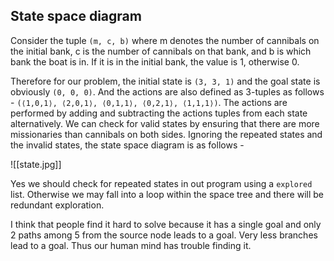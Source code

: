 
## State space diagram

Consider the tuple `(m, c, b)` where m denotes the number of cannibals on the initial bank, c is the number of cannibals on that bank, and b is which bank the boat is in. If it is in the initial bank, the value is 1, otherwise 0. 

Therefore for our problem, the initial state is `(3, 3, 1)` and the goal state is obviously `(0, 0, 0)`. And the actions are also defined as 3-tuples as follows - 
`(⟨1,0,1⟩, ⟨2,0,1⟩, ⟨0,1,1⟩, ⟨0,2,1⟩, ⟨1,1,1⟩)`. The actions are performed by adding and subtracting the actions tuples from each state alternatively. We can check for valid states by ensuring that there are more missionaries than cannibals on both sides. Ignoring the repeated states and the invalid states, the state space diagram is as follows - 

![[state.jpg]]

Yes we should check for repeated states in out program using a `explored` list. Otherwise we may fall into a loop within the space tree and there will be redundant exploration. 

I think that people find it hard to solve because it has a single goal and only 2 paths among 5 from the source node leads to a goal. Very less branches lead to a goal. Thus our human mind has trouble finding it. 

